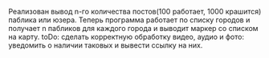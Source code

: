 Реализован вывод n-го количества постов(100 работает, 1000 крашится) паблика или юзера. Теперь программа работает по списку городов и получает n пабликов для каждого города и выводит маркер со списком на карту. toDo: сделать корректную обработку видео, аудио и фото: уведомить о наличии таковых и вывести ссылку на них.
